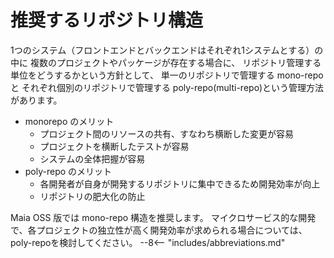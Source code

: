 # 推奨するリポジトリ構造

1つのシステム（フロントエンドとバックエンドはそれぞれ1システムとする）の中に
複数のプロジェクトやパッケージが存在する場合に、
リポジトリ管理する単位をどうするかという方針として、
単一のリポジトリで管理する mono-repo と
それぞれ個別のリポジトリで管理する poly-repo(multi-repo)という管理方法があります。

- monorepo のメリット
  - プロジェクト間のリソースの共有、すなわち横断した変更が容易
  - プロジェクトを横断したテストが容易
  - システムの全体把握が容易
- poly-repo のメリット
  - 各開発者が自身が開発するリポジトリに集中できるため開発効率が向上
  - リポジトリの肥大化の防止

Maia OSS 版では mono-repo 構造を推奨します。
マイクロサービス的な開発で、各プロジェクトの独立性が高く開発効率が求められる場合については、
poly-repoを検討してください。
--8<-- "includes/abbreviations.md"
